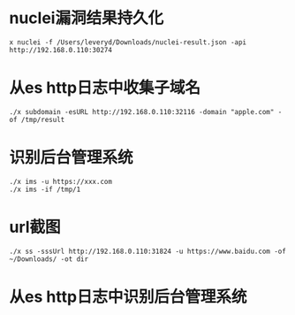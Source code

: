 # nuclei漏洞结果持久化
```
x nuclei -f /Users/leveryd/Downloads/nuclei-result.json -api http://192.168.0.110:30274
```

# 从es http日志中收集子域名
```
./x subdomain -esURL http://192.168.0.110:32116 -domain "apple.com" -of /tmp/result
```

# 识别后台管理系统
```
./x ims -u https://xxx.com
./x ims -if /tmp/1
```

# url截图
```
./x ss -sssUrl http://192.168.0.110:31824 -u https://www.baidu.com -of ~/Downloads/ -ot dir
```

# 从es http日志中识别后台管理系统
